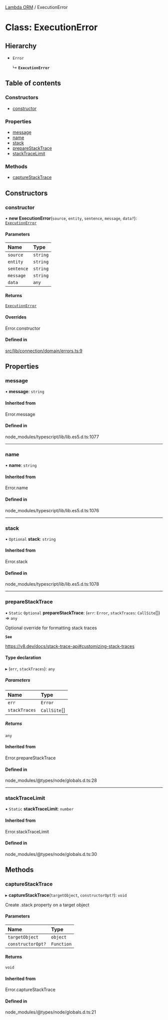 [Lambda ORM](../README.md) / ExecutionError

# Class: ExecutionError

## Hierarchy

- `Error`

  ↳ **`ExecutionError`**

## Table of contents

### Constructors

- [constructor](ExecutionError.md#constructor)

### Properties

- [message](ExecutionError.md#message)
- [name](ExecutionError.md#name)
- [stack](ExecutionError.md#stack)
- [prepareStackTrace](ExecutionError.md#preparestacktrace)
- [stackTraceLimit](ExecutionError.md#stacktracelimit)

### Methods

- [captureStackTrace](ExecutionError.md#capturestacktrace)

## Constructors

### constructor

• **new ExecutionError**(`source`, `entity`, `sentence`, `message`, `data?`): [`ExecutionError`](ExecutionError.md)

#### Parameters

| Name | Type |
| :------ | :------ |
| `source` | `string` |
| `entity` | `string` |
| `sentence` | `string` |
| `message` | `string` |
| `data` | `any` |

#### Returns

[`ExecutionError`](ExecutionError.md)

#### Overrides

Error.constructor

#### Defined in

[src/lib/connection/domain/errors.ts:9](https://github.com/lambda-orm/lambdaorm/blob/3a79940e5d210908a3ae425c5f0e458704e6a47a/src/lib/connection/domain/errors.ts#L9)

## Properties

### message

• **message**: `string`

#### Inherited from

Error.message

#### Defined in

node_modules/typescript/lib/lib.es5.d.ts:1077

___

### name

• **name**: `string`

#### Inherited from

Error.name

#### Defined in

node_modules/typescript/lib/lib.es5.d.ts:1076

___

### stack

• `Optional` **stack**: `string`

#### Inherited from

Error.stack

#### Defined in

node_modules/typescript/lib/lib.es5.d.ts:1078

___

### prepareStackTrace

▪ `Static` `Optional` **prepareStackTrace**: (`err`: `Error`, `stackTraces`: `CallSite`[]) => `any`

Optional override for formatting stack traces

**`See`**

https://v8.dev/docs/stack-trace-api#customizing-stack-traces

#### Type declaration

▸ (`err`, `stackTraces`): `any`

##### Parameters

| Name | Type |
| :------ | :------ |
| `err` | `Error` |
| `stackTraces` | `CallSite`[] |

##### Returns

`any`

#### Inherited from

Error.prepareStackTrace

#### Defined in

node_modules/@types/node/globals.d.ts:28

___

### stackTraceLimit

▪ `Static` **stackTraceLimit**: `number`

#### Inherited from

Error.stackTraceLimit

#### Defined in

node_modules/@types/node/globals.d.ts:30

## Methods

### captureStackTrace

▸ **captureStackTrace**(`targetObject`, `constructorOpt?`): `void`

Create .stack property on a target object

#### Parameters

| Name | Type |
| :------ | :------ |
| `targetObject` | `object` |
| `constructorOpt?` | `Function` |

#### Returns

`void`

#### Inherited from

Error.captureStackTrace

#### Defined in

node_modules/@types/node/globals.d.ts:21
